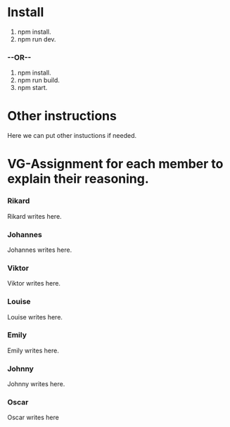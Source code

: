 # Install

1. npm install.
2. npm run dev.

### --OR--

1. npm install.
2. npm run build.
3. npm start.

# Other instructions

Here we can put other instuctions if needed.

# VG-Assignment for each member to explain their reasoning.

### Rikard

Rikard writes here.

### Johannes

Johannes writes here.

### Viktor

Viktor writes here.

### Louise 

Louise writes here.

### Emily

Emily writes here.

### Johnny

Johnny writes here.

### Oscar

Oscar writes here
